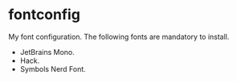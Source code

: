 # fontconfig

My font configuration. The following fonts are mandatory to install.

- JetBrains Mono.
- Hack.
- Symbols Nerd Font.
